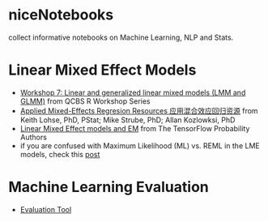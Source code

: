 # niceNotebooks

collect informative notebooks on Machine Learning, NLP and Stats.

# Linear Mixed Effect Models
- [Workshop 7: Linear and generalized linear mixed models (LMM and GLMM)](https://r.qcbs.ca/workshop07/book-en/index.html) from QCBS R Workshop Series
- [Applied Mixed-Effects Regresion Resources 应用混合效应回归资源](https://keithlohse.github.io/mixed_effects_models/) from 
Keith Lohse, PhD, PStat; Mike Strube, PhD; Allan Kozlowksi, PhD
- [Linear Mixed Effect models and EM](https://github.com/tensorflow/probability/blob/main/tensorflow_probability/examples/jupyter_notebooks/Linear_Mixed_Effects_Models.ipynb) from The TensorFlow Probability Authors
- if you are confused with Maximum Likelihood (ML) vs. REML in the LME models, check this [post](https://towardsdatascience.com/maximum-likelihood-ml-vs-reml-78cf79bef2cf)


# Machine Learning Evaluation
- [Evaluation Tool](https://wandb.ai/site)
